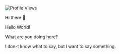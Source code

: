 #

![Profile Views](https://komarev.com/ghpvc/?username=biaov2017&label=%20浏览量%20%20)

Hi there 👋

Hello World!

What are you doing here?

I don-t know what to say, but I want to say something.

